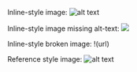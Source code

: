 Inline-style image: 
![alt text](url)

Inline-style image missing alt-text:
![](url)

Inline-style broken image:
!(url)

Reference style image: 
![alt text][logo]

[logo]: url "Logo Title Text 2"




